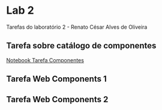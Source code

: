 # Lab 2
Tarefas do laboratório 2 - Renato César Alves de Oliveira

## Tarefa sobre catálogo de componentes
[Notebook Tarefa Componentes](https://github.com/renato2808/inf331/blob/master/lab2/components-01-catalog.ipynb)

## Tarefa Web Components 1

<dcc-trigger label="Mundo P"
             action="world/politics"
             value="Israel chega a acordo para normalizar relações com Emirados Árabes e suspende anexação de áreas na Cisjordânia
O presidente dos EUA, Donald Trump, ajudou a intermediar. Benjamin Netanyahu, premiê de Israel, disse no entanto que a anexação de territórios continua em estudo.">
</dcc-trigger>

<dcc-trigger label="Brasil P"
             action="brazil/politics"
             value="China diz que detectou coronavírus em frango importado do Brasil
Importações estão mantidas, e autoridades recomendam cuidados no preparo dos alimentos. Ministério da Agricultura disse que alimentos são seguros">
</dcc-trigger>

<dcc-trigger label="Brasil E"
             action="brazil/sports"
             value="O São Paulo homenageou Rogério Ceni com um vídeo, transmitido nos telões do Morumbi, antes do duelo contra o Fortaleza, pela segunda rodada do Campeonato Brasileiro. O treinador da equipe cearense esteve no estádio pela primeira vez após deixar o Tricolor paulista, em 2017.">
</dcc-trigger>

<dcc-trigger label="Bahia"
             action="bahia/sports"
             value="Bahia negocia empréstimo de Caio Mello e Jaques para o Joinville
Jogadores integraram elenco B que disputou o Campeonato Baiano no início do ano">
</dcc-trigger>

<dcc-lively-talk id="doctor"
                 duration="0s"
                 character="doctor"
                 speech="Noticias de Política: ">
  <subscribe-dcc topic="world/politics"></subscribe-dcc>
  <subscribe-dcc topic="brazil/politics"></subscribe-dcc>
</dcc-lively-talk>

<dcc-lively-talk id="nurse"
                 duration="0s"
                 character="nurse"
                 speech="Noticias do Brasil: ">
  <subscribe-dcc topic="brazil/politics"></subscribe-dcc>
  <subscribe-dcc topic="brazil/sports"></subscribe-dcc>
  <subscribe-dcc topic="bahia/sports"></subscribe-dcc>
</dcc-lively-talk>

<dcc-lively-talk id="patient"
                 duration="0s"
                 character="patient"
                 speech="Noticias: ">
  <subscribe-dcc topic="world/politics"></subscribe-dcc>
  <subscribe-dcc topic="brazil/politics"></subscribe-dcc>
  <subscribe-dcc topic="brazil/sports"></subscribe-dcc>
  <subscribe-dcc topic="bahia/sports"></subscribe-dcc>
</dcc-lively-talk>

## Tarefa Web Components 2
